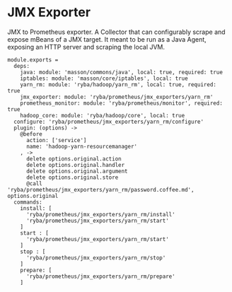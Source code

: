 
# JMX Exporter

JMX to Prometheus exporter.
A Collector that can configurably scrape and expose mBeans of a JMX target. 
It meant to be run as a Java Agent, exposing an HTTP server and scraping the local JVM.

    module.exports =
      deps:
        java: module: 'masson/commons/java', local: true, required: true
        iptables: module: 'masson/core/iptables', local: true
        yarn_rm: module: 'ryba/hadoop/yarn_rm', local: true, required: true
        jmx_exporter: module: 'ryba/prometheus/jmx_exporters/yarn_rm'
        prometheus_monitor: module: 'ryba/prometheus/monitor', required: true
        hadoop_core: module: 'ryba/hadoop/core', local: true
      configure: 'ryba/prometheus/jmx_exporters/yarn_rm/configure'
      plugin: (options) ->
        @before
          action: ['service']
          name: 'hadoop-yarn-resourcemanager'
        , ->
          delete options.original.action
          delete options.original.handler
          delete options.original.argument
          delete options.original.store
          @call 'ryba/prometheus/jmx_exporters/yarn_rm/password.coffee.md', options.original
      commands:
        install: [
          'ryba/prometheus/jmx_exporters/yarn_rm/install'
          'ryba/prometheus/jmx_exporters/yarn_rm/start'
        ]
        start : [
          'ryba/prometheus/jmx_exporters/yarn_rm/start'
        ]
        stop : [
          'ryba/prometheus/jmx_exporters/yarn_rm/stop'
        ]
        prepare: [
          'ryba/prometheus/jmx_exporters/yarn_rm/prepare'
        ]
